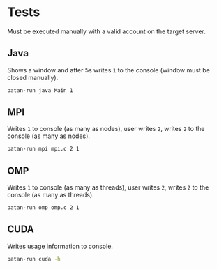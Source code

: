 # Tests
Must be executed manually with a valid account on the target server.

## Java
Shows a window and after 5s writes `1` to the console (window must be closed manually).
```bash
patan-run java Main 1
```

## MPI
Writes `1` to console (as many as nodes), user writes `2`, writes `2` to the console (as many as nodes).
```bash
patan-run mpi mpi.c 2 1
```

## OMP
Writes `1` to console (as many as threads), user writes `2`, writes `2` to the console (as many as threads).
```bash
patan-run omp omp.c 2 1
```

## CUDA
Writes usage information to console.
```bash
patan-run cuda -h
```
